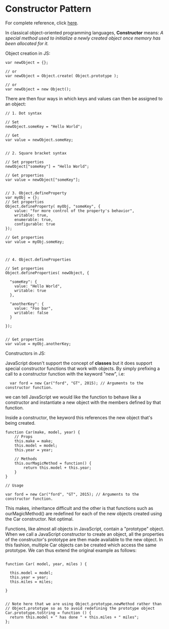# Constructor Pattern

For complete reference, click [here](http://addyosmani.com/resources/essentialjsdesignpatterns/book/#constructorpatternjavascript).

In classical object-oriented programming languages, <b>Constructor</b> means: <i>A special method used to initialize a newly created object once memory has been allocated for it.</i>

Object creation in JS:
```
var newObject = {};
 
// or
var newObject = Object.create( Object.prototype );
 
// or
var newObject = new Object(); 

```

There are then four ways in which keys and values can then be assigned to an object:

```
// 1. Dot syntax
 
// Set
newObject.someKey = "Hello World";
 
// Get
var value = newObject.someKey;
 
 
// 2. Square bracket syntax
 
// Set properties
newObject["someKey"] = "Hello World";
 
// Get properties
var value = newObject["someKey"];


// 3. Object.defineProperty
var myObj = {};
// Set properties
Object.defineProperty( myObj, "someKey", {
    value: "for more control of the property's behavior",
    writable: true,
    enumerable: true,
    configurable: true
});

// Get properties
var value = myObj.someKey;



// 4. Object.defineProperties
 
// Set properties
Object.defineProperties( newObject, {
 
  "someKey": {
    value: "Hello World",
    writable: true
  },
 
  "anotherKey": {
    value: "Foo bar",
    writable: false
  }
 
});


// Get properties
var value = myObj.anotherKey;

```

Constructors in JS:

JavaScript doesn't support the concept of <b>classes</b> but it does support special constructor functions that work with objects. By simply prefixing a call to a constructor function with the keyword "new", 
i.e:
```
  var ford = new Car("ford", "GT", 2015); // Arguments to the constructor function.

``` 
we can tell JavaScript we would like the function to behave like a constructor and instantiate a new object with the members defined by that function.

Inside a constructor, the keyword this references the new object that's being created. 

```
function Car(make, model, year) {
	// Props
	this.make = make;
	this.model = model;
	this.year = year;

	// Methods
	this.ourMagicMethod = function() {
		return this.model + this.year;
	}
}

// Usage

var ford = new Car("ford", "GT", 2015); // Arguments to the constructor function.

```

This makes, inheritance difficult and the other is that functions such as ourMagicMethod() are redefined for each of the new objects created using the Car constructor. Not optimal. 

Functions, like almost all objects in JavaScript, contain a "prototype" object. When we call a JavaScript constructor to create an object, all the properties of the constructor's prototype are then made available to the new object. In this fashion, multiple Car objects can be created which access the same prototype. We can thus extend the original example as follows:

```

function Car( model, year, miles ) {
 
  this.model = model;
  this.year = year;
  this.miles = miles;
 
}
 
 
// Note here that we are using Object.prototype.newMethod rather than
// Object.prototype so as to avoid redefining the prototype object
Car.prototype.toString = function () {
  return this.model + " has done " + this.miles + " miles";
};

```






